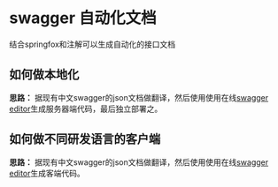 # swagger 自动化文档

结合springfox和注解可以生成自动化的接口文档

## 如何做本地化

**思路：** 据现有中文swagger的json文档做翻译，然后使用使用在线[swagger editor](https://editor.swagger.io/)生成服务器端代码，最后独立部署之。

## 如何做不同研发语言的客户端

**思路：** 据现有中文swagger的json文档做翻译，然后使用使用在线[swagger editor](https://editor.swagger.io/)生成客端代码。
